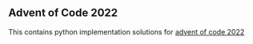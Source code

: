 ## Advent of Code 2022

This contains python implementation solutions for [advent of code 2022](https://adventofcode.com/2022)